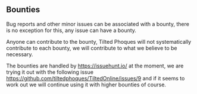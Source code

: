 ## Bounties

Bug reports and other minor issues can be associated with a bounty, there is no exception for this, any issue can have a bounty.

Anyone can contribute to the bounty, Tilted Phoques will not systematically contribute to each bounty, we will contribute to what we believe to be necessary.

The bounties are handled by https://issuehunt.io/ at the moment, we are trying it out with the following issue https://github.com/tiltedphoques/TiltedOnline/issues/9 and if it seems to work out we will continue using it with higher bounties of course. 
